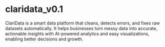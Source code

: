 # claridata_v0.1
ClariData is a smart data platform that cleans, detects errors, and fixes raw datasets automatically. It helps businesses turn messy data into accurate, actionable insights with AI-powered analytics and easy visualizations, enabling better decisions and growth.
